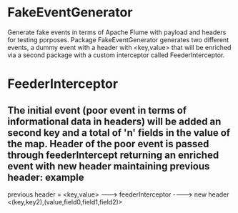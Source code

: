# FakeEventGenerator
Generate fake events in terms of Apache Flume with payload and headers for testing porposes.
Package FakeEventGenerator generates two different events, a dummy event with a header with <key,value> that will be enriched via a second package with a custom interceptor called FeederInterceptor.
# FeederInterceptor
The initial event (poor event in terms of informational data in headers) will be added an second key and a total of 'n' fields in the value of the map. Header of the poor event is passed through feederIntercept returning an enriched event with new header maintaining previous header:
example
-------
previous header = <key,value> ---> feederInterceptor ----> new header <(key,key2),(value,field0,field1,field2)>
